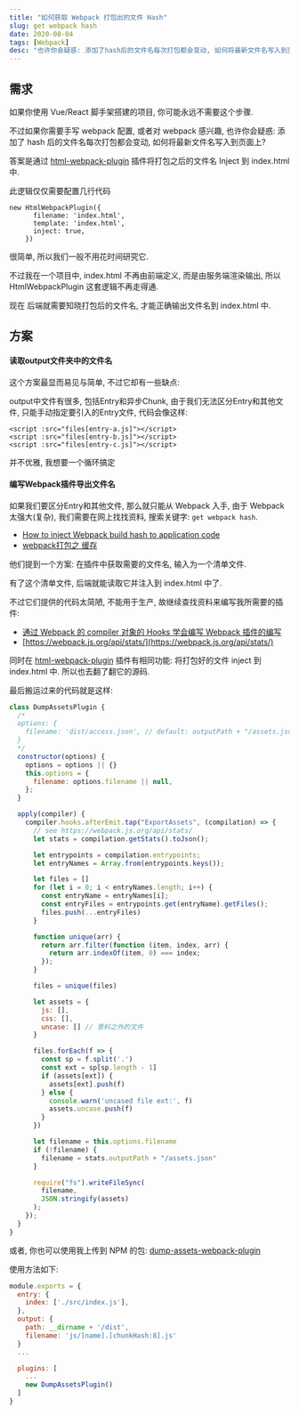 ```yaml
---
title: "如何获取 Webpack 打包出的文件 Hash"
slug: get webpack hash
date: 2020-08-04
tags: [Webpack]
desc: "也许你会疑惑: 添加了hash后的文件名每次打包都会变动, 如何将最新文件名写入到页面上?"
---
```


## 需求
如果你使用 Vue/React 脚手架搭建的项目, 你可能永远不需要这个步骤.

不过如果你需要手写 webpack 配置, 或者对 webpack 感兴趣, 也许你会疑惑: 添加了 hash 后的文件名每次打包都会变动, 如何将最新文件名写入到页面上?

答案是通过 [html-webpack-plugin](https://github.com/jantimon/html-webpack-plugin) 插件将打包之后的文件名 Inject 到 index.html 中.

此逻辑仅仅需要配置几行代码
```
new HtmlWebpackPlugin({
      filename: 'index.html',
      template: 'index.html',
      inject: true,
    })
```

很简单, 所以我们一般不用花时间研究它.

不过我在一个项目中, index.html 不再由前端定义, 而是由服务端渲染输出, 所以 HtmlWebpackPlugin 这套逻辑不再走得通.

现在 后端就需要知晓打包后的文件名, 才能正确输出文件名到 index.html 中.

## 方案

#### 读取output文件夹中的文件名

这个方案最显而易见与简单, 不过它却有一些缺点:

output中文件有很多, 包括Entry和异步Chunk, 由于我们无法区分Entry和其他文件, 只能手动指定要引入的Entry文件, 代码会像这样:
```
<script :src="files[entry-a.js]"></script>
<script :src="files[entry-b.js]"></script>
<script :src="files[entry-c.js]"></script>
```

并不优雅, 我想要一个循环搞定

#### 编写Webpack插件导出文件名
如果我们要区分Entry和其他文件, 那么就只能从 Webpack 入手, 由于 Webpack 太强大(复杂), 我们需要在网上找找资料, 搜索关键字: `get webpack hash`.

- [How to inject Webpack build hash to application code](https://stackoverflow.com/questions/50228128/how-to-inject-webpack-build-hash-to-application-code)
- [webpack打包之 缓存](https://zhuanlan.zhihu.com/p/20801328?refer=jscss)

他们提到一个方案: 在插件中获取需要的文件名, 输入为一个清单文件.

有了这个清单文件, 后端就能读取它并注入到 index.html 中了.

不过它们提供的代码太简陋, 不能用于生产, 故继续查找资料来编写我所需要的插件:

- [通过 Webpack 的 compiler 对象的 Hooks 学会编写 Webpack 插件的编写](https://cloud.tencent.com/developer/article/1470720)
- [https://webpack.js.org/api/stats/](https://webpack.js.org/api/stats/)

同时在 [html-webpack-plugin](https://github.com/jantimon/html-webpack-plugin) 插件有相同功能: 将打包好的文件 inject 到 index.html 中. 所以也去翻了翻它的源码.

最后搬运过来的代码就是这样:

```javascript
class DumpAssetsPlugin {
  /*
  options: {
    filename: 'dist/access.json', // default: outputPath + "/assets.json"
  }
  */
  constructor(options) {
    options = options || {}
    this.options = {
      filename: options.filename || null,
    };
  }

  apply(compiler) {
    compiler.hooks.afterEmit.tap("ExportAssets", (compilation) => {
      // see https://webpack.js.org/api/stats/
      let stats = compilation.getStats().toJson();

      let entrypoints = compilation.entrypoints;
      let entryNames = Array.from(entrypoints.keys());

      let files = []
      for (let i = 0; i < entryNames.length; i++) {
        const entryName = entryNames[i];
        const entryFiles = entrypoints.get(entryName).getFiles();
        files.push(...entryFiles)
      }

      function unique(arr) {
        return arr.filter(function (item, index, arr) {
          return arr.indexOf(item, 0) === index;
        });
      }

      files = unique(files)

      let assets = {
        js: [],
        css: [],
        uncase: [] // 意料之外的文件
      }

      files.forEach(f => {
        const sp = f.split('.')
        const ext = sp[sp.length - 1]
        if (assets[ext]) {
          assets[ext].push(f)
        } else {
          console.warn('uncased file ext:', f)
          assets.uncase.push(f)
        }
      })

      let filename = this.options.filename
      if (!filename) {
        filename = stats.outputPath + "/assets.json"
      }

      require("fs").writeFileSync(
        filename,
        JSON.stringify(assets)
      );
    });
  }
}
```

或者, 你也可以使用我上传到 NPM 的包: [dump-assets-webpack-plugin](https://www.npmjs.com/package/dump-assets-webpack-plugin)

使用方法如下:
```javascript
module.exports = {
  entry: {
    index: ['./src/index.js'],
  },
  output: {
    path: __dirname + '/dist',
    filename: 'js/[name].[chunkHash:8].js'
  }
  ...

  plugins: [
    ...
    new DumpAssetsPlugin()
  ]
}
```
